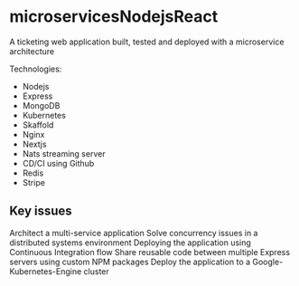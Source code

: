 # microservicesNodejsReact
A ticketing web application built, tested and deployed with a microservice architecture

Technologies:
- Nodejs
- Express
- MongoDB
- Kubernetes
- Skaffold
- Nginx
- Nextjs
- Nats streaming server
- CD/CI using Github
- Redis
- Stripe

## Key issues
Architect a multi-service application
Solve concurrency issues in a distributed systems environment
Deploying the application using Continuous Integration flow
Share reusable code between multiple Express servers using custom NPM packages
Deploy the application to a Google-Kubernetes-Engine cluster
